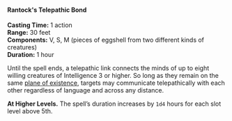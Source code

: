 #### Rantock's Telepathic Bond
<!-- previously "Telepathic Bond" -->
<!-- TODO Check and tag this spell-->
<!-- markdownlint-disable-next-line no-emphasis-as-heading -->

**Casting Time:** 1 action \
**Range:** 30 feet \
**Components:** V, S, M (pieces of eggshell from two different kinds of creatures) \
**Duration:** 1 hour

Until the spell ends, a telepathic link connects the minds of up to eight willing creatures of Intelligence 3 or higher.
So long as they remain on the same [plane of existence](#Planes_of_Existence_planes_of_existence), targets may communicate telepathically with each other regardless of language and across any distance.

**At Higher Levels.**
The spell’s duration increases by `1d4` hours for each slot level above 5th.
